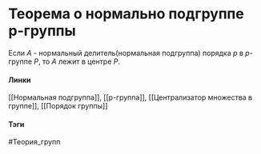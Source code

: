 # Теорема о нормально подгруппе p-группы
Если $A$ - нормальный делитель(нормальная подгруппа) порядка $p$ в $p$-группе $P$, то $A$ лежит в центре $P$.

#### Линки 
[[Нормальная подгруппа]],
[[p-группа]],
[[Централизатор множества в группе]],
[[Порядок группы]]
#### Тэги 
 #Теория_групп 